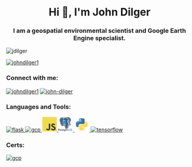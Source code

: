<h1 align="center">Hi 👋, I'm John Dilger</h1>
<h3 align="center">I am a geospatial environmental scientist and Google Earth Engine specialist.</h3>

<p align="left"> <img src="https://komarev.com/ghpvc/?username=jdilger&label=Profile%20views&color=0e75b6&style=flat" alt="jdilger" /> </p>

<p align="left"> <a href="https://twitter.com/johndilger1" target="blank"><img src="https://img.shields.io/twitter/follow/johndilger1?logo=twitter&style=for-the-badge" alt="johndilger1" /></a> </p>

<h3 align="left">Connect with me:</h3>
<p align="left">
<a href="https://twitter.com/johndilger1" target="blank"><img align="center" src="https://raw.githubusercontent.com/rahuldkjain/github-profile-readme-generator/master/src/images/icons/Social/twitter.svg" alt="johndilger1" height="30" width="40" /></a>
<a href="https://linkedin.com/in/john-dilger" target="blank"><img align="center" src="https://raw.githubusercontent.com/rahuldkjain/github-profile-readme-generator/master/src/images/icons/Social/linked-in-alt.svg" alt="john-dilger" height="30" width="40" /></a>
</p>

<h3 align="left">Languages and Tools:</h3>
<p align="left"> <a href="https://flask.palletsprojects.com/" target="_blank" rel="noreferrer"> <img src="https://www.vectorlogo.zone/logos/pocoo_flask/pocoo_flask-icon.svg" alt="flask" width="40" height="40"/> </a> <a href="https://cloud.google.com" target="_blank" rel="noreferrer"> <img src="https://www.vectorlogo.zone/logos/google_cloud/google_cloud-icon.svg" alt="gcp" width="40" height="40"/> </a> <a href="https://developer.mozilla.org/en-US/docs/Web/JavaScript" target="_blank" rel="noreferrer"> <img src="https://raw.githubusercontent.com/devicons/devicon/master/icons/javascript/javascript-original.svg" alt="javascript" width="40" height="40"/> </a> <a href="https://www.postgresql.org" target="_blank" rel="noreferrer"> <img src="https://raw.githubusercontent.com/devicons/devicon/master/icons/postgresql/postgresql-original-wordmark.svg" alt="postgresql" width="40" height="40"/> </a> <a href="https://www.python.org" target="_blank" rel="noreferrer"> <img src="https://raw.githubusercontent.com/devicons/devicon/master/icons/python/python-original.svg" alt="python" width="40" height="40"/> </a> <a href="https://www.tensorflow.org" target="_blank" rel="noreferrer"> <img src="https://www.vectorlogo.zone/logos/tensorflow/tensorflow-icon.svg" alt="tensorflow" width="40" height="40"/> </a> </p>

<h3 align="left">Certs:</h3>
<p align="left"><a href="https://www.credential.net/e39860bd-cfe8-426f-b8c7-d1ea230c0e21#gs.3ntqsb"><img src="https://api.accredible.com/v1/frontend/credential_website_embed_image/badge/52645671" alt="gcp" width="100" height="100"></a></p>


